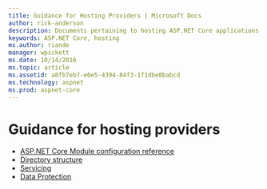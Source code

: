 ```yaml
---
title: Guidance for Hosting Providers | Microsoft Docs
author: rick-anderson
description: Documents pertaining to hosting ASP.NET Core applications.
keywords: ASP.NET Core, hosting
ms.author: riande
manager: wpickett
ms.date: 10/14/2016
ms.topic: article
ms.assetid: a8fb7eb7-e0e5-4394-84f3-1f1dbe0babcd
ms.technology: aspnet
ms.prod: aspnet-core
---
```

# Guidance for hosting providers

* [ASP.NET Core Module configuration reference](aspnet-core-module.md)
* [Directory structure](directory-structure.md)
* [Servicing](servicing.md)
* [Data Protection](dataprotection.md)
